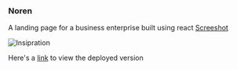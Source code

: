 ### Noren

A landing page for a business enterprise built using react
[Screeshot](https://github.com/OrekuD/Noren/blob/master/src/assets/screenshot/screenshot.png?raw=true)

![Insipration](https://dribbble.com/shots/14109369-Noren-Landing-page-Free-Download)

Here's a [link]() to view the deployed version
